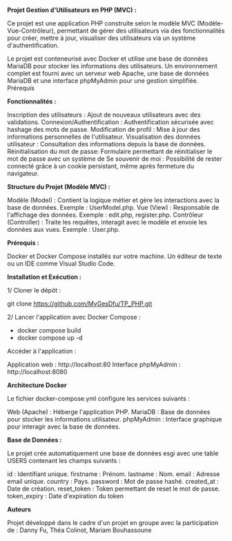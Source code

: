 **Projet Gestion d'Utilisateurs en PHP (MVC) :**

Ce projet est une application PHP construite selon le modèle MVC (Modèle-Vue-Contrôleur), permettant de gérer des utilisateurs via des fonctionnalités pour créer, mettre à jour, visualiser des utilisateurs via un système d'authentification.

Le projet est conteneurisé avec Docker et utilise une base de données MariaDB pour stocker les informations des utilisateurs. Un environnement complet est fourni avec un serveur web Apache, une base de données MariaDB et une interface phpMyAdmin pour une gestion simplifiée.
Prérequis

**Fonctionnalités :**

Inscription des utilisateurs : Ajout de nouveaux utilisateurs avec des validations.
Connexion/Authentification : Authentification sécurisée avec hashage des mots de passe.
Modification de profil : Mise à jour des informations personnelles de l'utilisateur.
Visualisation des données utilisateur : Consultation des informations depuis la base de données.
Réinitialisation du mot de passe: Formulaire permettant de réinitialiser le mot de passe avec un système de
Se souvenir de moi : Possibilité de rester connecté grâce à un cookie persistant, même après fermeture du navigateur.

**Structure du Projet (Modèle MVC) :**

Modèle (Model) : Contient la logique métier et gère les interactions avec la base de données. Exemple : UserModel.php.
Vue (View) : Responsable de l'affichage des données. Exemple : edit.php, register.php.
Contrôleur (Controller) : Traite les requêtes, interagit avec le modèle et envoie les données aux vues. Exemple : User.php.

**Prérequis :**

Docker et Docker Compose installés sur votre machine.
Un éditeur de texte ou un IDE comme Visual Studio Code.

**Installation et Exécution :**

1/ Cloner le dépôt :

git clone https://github.com/MyGesDfu/TP_PHP.git

2/ Lancer l'application avec Docker Compose :

- docker compose build
- docker compose up -d

Accéder à l'application :

Application web : http://localhost:80
Interface phpMyAdmin : http://localhost:8080

**Architecture Docker**

Le fichier docker-compose.yml configure les services suivants :

Web (Apache) : Héberge l'application PHP.
MariaDB : Base de données pour stocker les informations utilisateur.
phpMyAdmin : Interface graphique pour interagir avec la base de données.

**Base de Données :**

Le projet crée automatiquement une base de données esgi avec une table USERS contenant les champs suivants :

id : Identifiant unique.
firstname : Prénom.
lastname : Nom.
email : Adresse email unique.
country : Pays.
password : Mot de passe hashé.
created_at : Date de création.
reset_token : Token permettant de reset le mot de passe.
token_expiry : Date d'expiration du token

**Auteurs**

Projet développé dans le cadre d'un projet en groupe avec la participation de : Danny Fu, Théa Colinot, Mariam Bouhassoune
